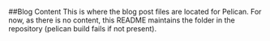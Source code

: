 ##Blog Content
This is where the blog post files are located for Pelican. For now, as there is no content, this README maintains the folder in the repository (pelican build fails if not present).